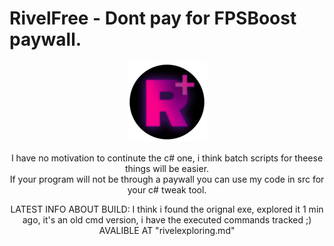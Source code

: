 # RivelFree - Dont pay for FPSBoost paywall.

<p align="center">
  <img src="https://github.com/lemonekq/RivelFree/blob/main/res/rounded-128.png">
</p>

<p align="center">I have no motivation to continute the c# one, i think batch scripts for theese things will be easier.  <br>
If your program will not be through a paywall you can use my code in src for your c# tweak tool.</p>

<p align="center">LATEST INFO ABOUT BUILD: I think i found the orignal exe, explored it 1 min ago, it's an old cmd version, i have the executed commands tracked ;) AVALIBLE AT "rivelexploring.md"</p>
